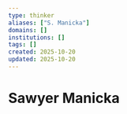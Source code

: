 ```yaml
---
type: thinker
aliases: ["S. Manicka"]
domains: []
institutions: []
tags: []
created: 2025-10-20
updated: 2025-10-20
---
```


# Sawyer Manicka



